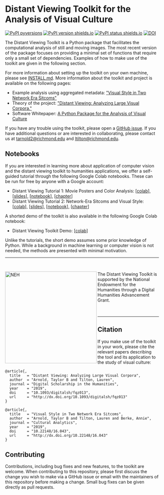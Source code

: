 # Distant Viewing Toolkit for the Analysis of Visual Culture

[![PyPI pyversions](https://img.shields.io/pypi/pyversions/dvt.svg)](https://pypi.python.org/pypi/dvt/) [![PyPI version shields.io](https://img.shields.io/pypi/v/dvt.svg)](https://pypi.python.org/pypi/dvt/) [![PyPI status shields.io](https://img.shields.io/pypi/status/dvt)](https://pypi.python.org/pypi/dvt/) [![DOI](https://joss.theoj.org/papers/10.21105/joss.01800/status.svg)](https://doi.org/10.21105/joss.01800)

The Distant Viewing Toolkit is a Python package that facilitates the 
computational analysis of still and moving images. The most recent
version of the package focuses on providing a minimal set of functions
that require only a small set of dependencies. Examples of how to make
use of the toolkit are given in the following section.

For more information about setting up the toolkit on your own machine, please
see [INSTALL.md](INSTALL.md). More information about the toolkit and project is
available on the following pages:

* Example analysis using aggregated metadata: ["Visual Style in Two Network Era Sitcoms"](https://culturalanalytics.org/article/11045-visual-style-in-two-network-era-sitcoms)
* Theory of the project: ["Distant Viewing: Analyzing Large Visual Corpora."](https://doi.org/10.1093/llc/fqz013)
* Software Whitepaper: [A Python Package for the Analysis of Visual Culture](https://doi.org/10.21105/joss.01800)

If you have any trouble using the toolkit, please open a
[GitHub issue](https://github.com/distant-viewing/dvt/issues). If you
have additional questions or are interested in collaborating, please contact
us at tarnold2@richmond.edu and ltilton@richmond.edu.

## Notebooks

If you are interested in learning more about application of computer vision and
the distant viewing toolkit to humanities applications, we offer a self-guided
tutorial through the following Google Colab notebooks. These can be run for free
by anyone with a Google account:

- Distant Viewing Tutorial 1: Movie Posters and Color Analysis: [[colab](https://colab.research.google.com/drive/1qQKQw8qHsTG7mK7Rz-z8nBfl98QBMWGf?usp=sharing)], [[slides](https://distantviewing.org/tutorial/dvt_tutorial_slides_01.pdf)], [[notebook](https://github.com/distant-viewing/dvt/blob/main/tutorials/Distant_Viewing_Tutorial_1_Movie_Posters_and_Color_Analysis.ipynb)], [[chapter](https://direct.mit.edu/books/oa-monograph/chapter-pdf/2163342/c001700_9780262375160.pdf)]
- Distant Viewing Tutorial 2: Network-Era Sitcoms and Visual Style: [[colab](https://colab.research.google.com/drive/1n7qWm47laCUJwg0-Rdx7pNw3dQWwuyxz?usp=sharing)], [[slides](https://distantviewing.org/tutorial/dvt_tutorial_slides_02.pdf)], [[notebook](https://github.com/distant-viewing/dvt/blob/main/tutorials/Distant_Viewing_Tutorial_2_Network_Era_Sitcoms_and_Visual_Style.ipynb)], [[chapter](https://direct.mit.edu/books/oa-monograph/chapter-pdf/2163344/c003200_9780262375160.pdf)]

A shorted demo of the toolkit is also available in the following Google Colab notebook:

- Distant Viewing Toolkit Demo: [[colab](https://colab.research.google.com/drive/1gEnx2b8EJQXijBJXGfN3-Ei5t4NBdwNJ?usp=share_link)]

Unlike the tutorials, the short demo assumes some prior knowledge of Python.
While a background in machine learning or computer vision is not needed, the
methods are presented with minimal motivation.

------------------

<br>

<a href="https://www.neh.gov/" title="National Endowment for the Humanities"><img align="left" src=".images/neh_logo_horizlarge.jpg" alt="NEH" class="rpad" width="300px"></a> The Distant Viewing Toolkit is supported by the National Endowment for the Humanities through a Digital Humanities Advancement Grant.

<br>

------------------

## Citation

If you make use of the toolkit in your work, please cite the relevant papers
describing the tool and its application to the study of visual culture:

```
@article{,
  title   = "Distant Viewing: Analyzing Large Visual Corpora",
  author  = "Arnold, Taylor B and Tilton, Lauren",
  journal = "Digital Scholarship in the Humanities",
  year    = "2019",
  doi     = "10.1093/digitalsh/fqz013",
  url     = "http://dx.doi.org/10.1093/digitalsh/fqz013"
}
```

```
@article{,
  title   = "Visual Style in Two Network Era Sitcoms",
  author  = "Arnold, Taylor B and Tilton, Lauren and Berke, Annie",
  journal = "Cultural Analytics",
  year    = "2019",
  doi     = "10.22148/16.043",
  url     = "http://dx.doi.org/10.22148/16.043"
}
```

## Contributing

Contributions, including bug fixes and new features, to the toolkit are
welcome. When contributing to this repository, please first discuss the change
you wish to make via a GitHub issue or email with the maintainers of this
repository before making a change. Small bug fixes can be given directly
as pull requests.
